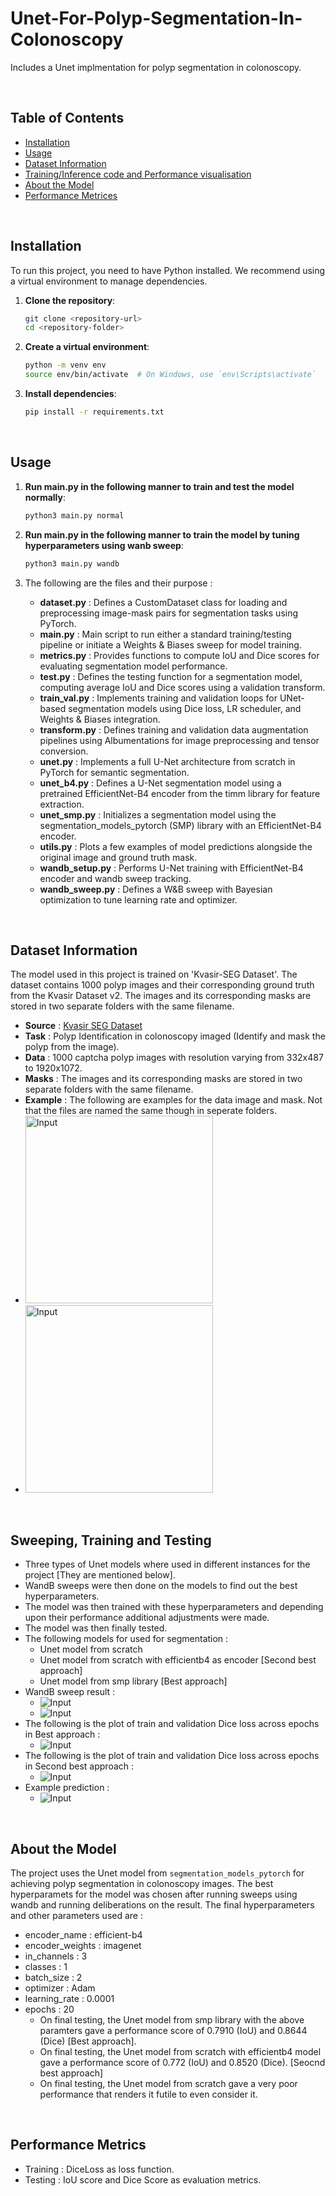 # Unet-For-Polyp-Segmentation-In-Colonoscopy
Includes a Unet implmentation for polyp segmentation in colonoscopy.

<br>

## Table of Contents

- [Installation](#installation)
- [Usage](#usage)
- [Dataset Information](#dataset-information)
- [Training/Inference code and Performance visualisation](#traininginference-code-and-performance-visualisation)
- [About the Model](#about-the-model)
- [Performance Metrices](#performance-metrics)

<br>

## Installation

To run this project, you need to have Python installed. We recommend using a virtual environment to manage dependencies.

1. **Clone the repository**:
    ```sh
    git clone <repository-url>
    cd <repository-folder>
    ```

2. **Create a virtual environment**:
    ```sh
    python -m venv env
    source env/bin/activate  # On Windows, use `env\Scripts\activate`
    ```

3. **Install dependencies**:
    ```sh
    pip install -r requirements.txt
    ```

<br>

## Usage

1.  **Run main.py in the following manner to train and test the model normally**:
    ```sh
    python3 main.py normal
    ```
2. **Run main.py in the following manner to train the model by tuning hyperparameters using wanb sweep**:
    ```sh
    python3 main.py wandb
    ```
3. The following are the files and their purpose :
   
    - **dataset.py** : Defines a CustomDataset class for loading and preprocessing image-mask pairs for segmentation tasks using PyTorch.
    - **main.py** : Main script to run either a standard training/testing pipeline or initiate a Weights & Biases sweep for model training.
    - **metrics.py** : Provides functions to compute IoU and Dice scores for evaluating segmentation model performance.
    - **test.py** : Defines the testing function for a segmentation model, computing average IoU and Dice scores using a validation transform.
    - **train_val.py** : Implements training and validation loops for UNet-based segmentation models using Dice loss, LR scheduler, and Weights & Biases integration.
    - **transform.py** : Defines training and validation data augmentation pipelines using Albumentations for image preprocessing and tensor conversion.
    - **unet.py** : Implements a full U-Net architecture from scratch in PyTorch for semantic segmentation.
    - **unet_b4.py** : Defines a U-Net segmentation model using a pretrained EfficientNet-B4 encoder from the timm library for feature extraction.
    - **unet_smp.py** : Initializes a segmentation model using the segmentation_models_pytorch (SMP) library with an EfficientNet-B4 encoder.
    - **utils.py** : Plots a few examples of model predictions alongside the original image and ground truth mask.
    - **wandb_setup.py** : Performs U-Net training with EfficientNet-B4 encoder and wandb sweep tracking.
    - **wandb_sweep.py** : Defines a W&B sweep with Bayesian optimization to tune learning rate and optimizer.



<br>

## Dataset Information
The model used in this project is trained on 'Kvasir-SEG Dataset'. The dataset contains 1000 polyp images and their corresponding ground truth from the Kvasir Dataset v2. The images and its corresponding masks are stored in two separate folders with the same filename. 

- **Source** : [Kvasir SEG Dataset](https://datasets.simula.no/kvasir-seg/)
- **Task** : Polyp Identification in colonoscopy imaged (Identify and mask the polyp from the image).
- **Data** : 1000 captcha polyp images with resolution varying from 332x487 to 1920x1072.
- **Masks** : The images and its corresponding masks are stored in two separate folders with the same filename.
- **Example** : The following are examples for the data image and mask. Not that the files are named the same though in seperate folders.
- <img src="images/data.png" alt="Input" width="300"/>
- <img src="images/label.png" alt="Input" width="300"/>

<br>

## Sweeping, Training and Testing


- Three types of Unet models where used in different instances for the project [They are mentioned below].
- WandB sweeps were then done on the models to find out the best hyperparameters.
- The model was then trained with these hyperparameters and depending upon their performance additional adjustments were made.
- The model was then finally tested.
- The following models for used for segmentation :
    - Unet model from scratch
    - Unet model from scratch with efficientb4 as encoder [Second best approach]
    - Unet model from smp library [Best approach]       
- WandB sweep result :
    - ![Input](images/runs.png)
    - ![Input](images/run_table.png)
- The following is the plot of train and validation Dice loss across epochs in Best approach :
    - ![Input](images/pre_plot.png)
- The following is the plot of train and validation Dice loss across epochs in Second best approach :
    - ![Input](images/customb4_predict.png)
- Example prediction :
    - ![Input](images/prediction.png) 

<br>

## About the Model
The project uses the Unet model from `segmentation_models_pytorch` for achieving polyp segmentation in colonoscopy images. The best hyperparamets for the model was chosen after running sweeps using wandb and running deliberations on the result. 
The final hyperparameters and other parameters used are :
- encoder_name : efficient-b4
- encoder_weights : imagenet
- in_channels : 3
- classes : 1
- batch_size : 2
- optimizer : Adam
- learning_rate : 0.0001
- epochs : 20
    - On final testing, the Unet model from smp library with the above paramters gave a performance score of 0.7910 (IoU) and 0.8644 (Dice) [Best approach].
    - On final testing, the Unet model from scratch with efficientb4 model gave a performance score of 0.772 (IoU) and 0.8520 (Dice). [Seocnd best approach]
    - On final testing, the Unet model from scratch gave a very poor performance that renders it futile to even consider it.
 

<br>

## Performance Metrics
- Training : DiceLoss as loss function.
- Testing  : IoU score and Dice Score as evaluation metrics.
